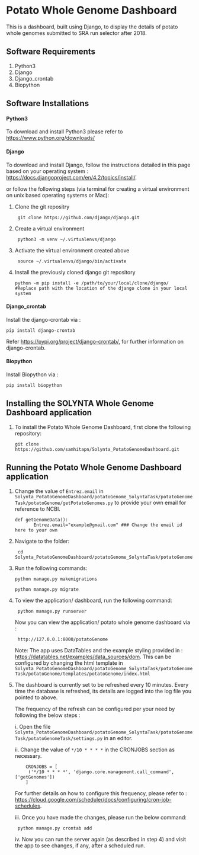 # Potato Whole Genome Dashboard

This is a dashboard, built using Django, to display the details of potato whole genomes submitted to SRA run selector after 2018.

## Software Requirements

1. Python3
2. Django
3. Django_crontab
4. Biopython

## Software Installations
#### Python3

To download and install Python3 please refer to https://www.python.org/downloads/

#### Django

To download and install Django, follow the instructions detailed in this page based on your operating system : https://docs.djangoproject.com/en/4.2/topics/install/.

 or follow the following steps (via terminal for creating a virtual environment on unix based operating systems or Mac):
 
 1. Clone the git repositry 
            
         git clone https://github.com/django/django.git
  
 2. Create a virtual environment

         python3 -m venv ~/.virtualenvs/django
         
 3. Activate the virtual environment created above
         
         source ~/.virtualenvs/django/bin/activate
         
 4. Install the previously cloned django git repository
 
        python -m pip install -e /path/to/your/local/clone/django/    #Replace path with the location of the django clone in your local system 

#### Django_crontab

Install the django-crontab via : 
  
    pip install django-crontab
   Refer https://pypi.org/project/django-crontab/, for further information on django-crontab.
    
#### Biopython

Install Biopython via : 
 
    pip install biopython

## Installing the SOLYNTA Whole Genome Dashboard application

1. To install the Potato Whole Genome Dashboard, first clone the following repository:

       git clone https://github.com/samhitapn/Solynta_PotatoGenomeDashboard.git

## Running the Potato Whole Genome Dashboard application

1. Change the value of ```Entrez.email``` in ```Solynta_PotatoGenomeDashboard/potatoGenome_SolyntaTask/potatoGenomeTask/potatoGenome/getPotatoGenomes.py``` to provide your own email for reference to NCBI.  

       def getGenomeData():
              Entrez.email="example@gmail.com" ### Change the email id here to your own
2. Navigate to the folder:

        cd Solynta_PotatoGenomeDashboard/potatoGenome_SolyntaTask/potatoGenomeTask
        
3. Run the following commands:
   
       python manage.py makemigrations

       python manage.py migrate

4. To view the application/ dashboard, run the following command:

        python manage.py runserver
    Now you can view the application/ potato whole genome dashboard via :
    
        http://127.0.0.1:8000/potatoGenome
        
    Note: The app uses DataTables and the example styling provided in : https://datatables.net/examples/data_sources/dom.
    This can be configured by changing the html template in ```Solynta_PotatoGenomeDashboard/potatoGenome_SolyntaTask/potatoGenomeTask/potatoGenome/templates/potatoGenome/index.html```
    
5. The dashboard is currently set to be refreshed every 10 minutes. Every time the database is refreshed, its details are logged into the log file you pointed to above.

   The frequency of the refresh can be configured per your need by following the below steps : 
    
    i.  Open the file ```Solynta_PotatoGenomeDashboard/potatoGenome_SolyntaTask/potatoGenomeTask/potatoGenomeTask/settings.py``` in an editor.
    
    ii. Change the value of ```*/10 * * * *``` in the CRONJOBS section as necessary.
           
           CRONJOBS = [
            ('*/10 * * * *', 'django.core.management.call_command', ['getGenomes'])
           ]
      For further details on how to configure this frequency, please refer to : https://cloud.google.com/scheduler/docs/configuring/cron-job-schedules.
    
    iii. Once you have made the changes, please run the below command:
    
        python manage.py crontab add
    
    iv.  Now you can run the server again (as described in step 4) and visit the app to see changes, if any, after a scheduled run.
